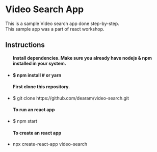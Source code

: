 <h1>Video Search App</h1>
<p>This is a sample Video search app done step-by-step.<br/>This sample app was a part of react workshop.</p>
<h2>Instructions</h2>
<ul>
  <h4>Install dependencies. Make sure you already have nodejs & npm installed in your system.<h4/>
    <li>$ npm install # or yarn</li>
  <h4>First clone this repository.</h4>
    <li>$ git clone https://github.com/dearam/video-search.git</li>
  <h4>To run an react app</h4>
    <li>$ npm start</li>
  <h4> To create an react app</h4>
    <li>npx create-react-app video-search</li>
</ul>


